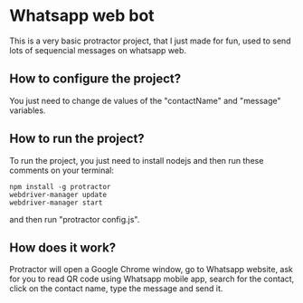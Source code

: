 # Whatsapp web bot
This is a very basic protractor project, that I just made for fun, used to send lots of sequencial messages on whatsapp web.

## How to configure the project? 
You just need to change de values of the "contactName" and "message" variables.

## How to run the project?
To run the project, you just need to install nodejs and then run these comments on your terminal:

    npm install -g protractor
    webdriver-manager update
    webdriver-manager start

and then run "protractor config.js".

## How does it work?
Protractor will open a Google Chrome window, go to Whatsapp website, ask for you to read QR code using Whatsapp mobile app, search for the contact, click on the contact name, type the message and send it.
